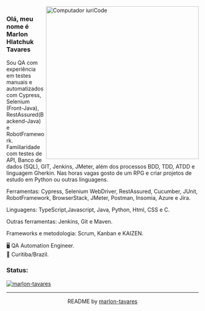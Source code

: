 <img src="https://raw.githubusercontent.com/MicaelliMedeiros/micaellimedeiros/master/image/computer-illustration.png" min-width="200px" max-width="400px" width="400px" align="right" alt="Computador iuriCode">
<h3> Olá, meu nome é Marlon Hlatchuk Tavares</h3>
<p align="left"> 
Sou QA com experiência em testes manuais e automatizados com Cypress, Selenium (Front-Java), RestAssured(Backend-Java) e RobotFramework. Familiaridade com testes de API, Banco de dados (SQL), GIT, Jenkins, JMeter, além dos processos BDD, TDD, ATDD e linguagem Gherkin. Nas horas vagas gosto de um RPG e criar projetos de estudo em Python ou outras linguagens.

Ferramentas:
Cypress, Selenium WebDriver, RestAssured, Cucumber, JUnit, RobotFramework,  BrowserStack, JMeter, Postman, Insomia, Azure e Jira.

Linguagens:
TypeScript,Javascript, Java, Python, Html, CSS e C.

Outras ferramentas:
Jenkins, Git e Maven.

Frameworks e metodologia:
Scrum, Kanban e KAIZEN.<br></p>
      🖥️ QA Automation Engineer.<br>
      🏡 Curitiba/Brazil.<br>
      
<h3>Status:</h3>

<div align="left"> 
   
[![marlon-tavares](https://github-readme-stats.vercel.app/api/top-langs/?username=marlon-tavares&hide=html&layout=compact&theme=dark)](https://github.com/marlon-tavares/)

</div>
   
 <hr>
 
 <footer align='center'> README by  <a href='https://github.com/marlon-tavares'> marlon-tavares </a> </footer>
